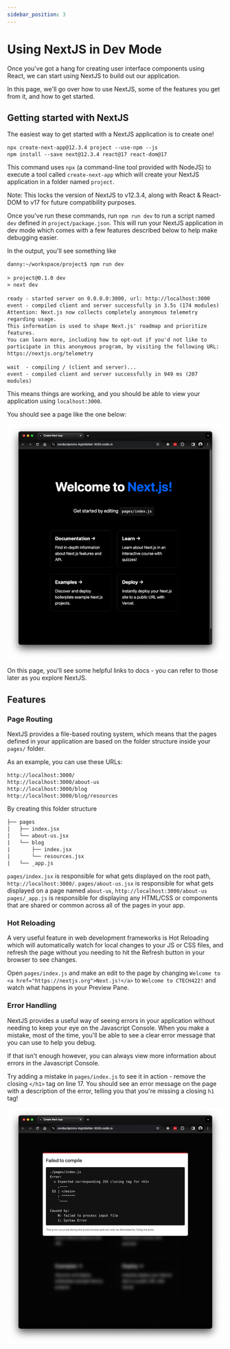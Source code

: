 ```yaml
---
sidebar_position: 3
---
```


# Using NextJS in Dev Mode

Once you've got a hang for creating user interface components using React, we can start using NextJS to build out our application.

In this page, we'll go over how to use NextJS, some of the features you get from it, and how to get started.

## Getting started with NextJS

The easiest way to get started with a NextJS application is to create one!

```
npx create-next-app@12.3.4 project --use-npm --js
npm install --save next@12.3.4 react@17 react-dom@17
```

This command uses `npx` (a command-line tool provided with NodeJS) to execute a tool called `create-next-app` which will create your NextJS application in a folder named `project`.

Note: This locks the version of NextJS to v12.3.4, along with React & React-DOM to v17 for future compatibility purposes.

Once you've run these commands, run `npm run dev` to run a script named `dev` defined in `project/package.json`. This will run your NextJS application in dev mode which comes with a few features described below to help make debugging easier.

In the output, you'll see something like

```
danny:~/workspace/project$ npm run dev

> project@0.1.0 dev
> next dev

ready - started server on 0.0.0.0:3000, url: http://localhost:3000
event - compiled client and server successfully in 3.5s (174 modules)
Attention: Next.js now collects completely anonymous telemetry regarding usage.
This information is used to shape Next.js' roadmap and prioritize features.
You can learn more, including how to opt-out if you'd not like to participate in this anonymous program, by visiting the following URL:
https://nextjs.org/telemetry

wait  - compiling / (client and server)...
event - compiled client and server successfully in 949 ms (207 modules)
```

This means things are working, and you should be able to view your application using `localhost:3000`.

You should see a page like the one below:

![NextJS Hello World](./c2-m2-next-hello-world.png)

On this page, you'll see some helpful links to docs - you can refer to those later as you explore NextJS.

## Features

### Page Routing

NextJS provides a file-based routing system, which means that the pages defined in your application are based on the folder structure inside your `pages/` folder.

As an example, you can use these URLs:
```
http://localhost:3000/
http://localhost:3000/about-us
http://localhost:3000/blog
http://localhost:3000/blog/resources
```

By creating this folder structure

```
├── pages
│   ├── index.jsx
│   └── about-us.jsx
|   └── blog
|       ├── index.jsx
|       └── resources.jsx
|   └── _app.js
```
`pages/index.jsx` is responsible for what gets displayed on the root path, `http://localhost:3000/`.
`pages/about-us.jsx` is responsible for what gets displayed on a page named `about-us`, `http://localhost:3000/about-us`
`pages/_app.js` is responsible for displaying any HTML/CSS or components that are shared or common across all of the pages in your app.

### Hot Reloading

A very useful feature in web development frameworks is Hot Reloading which will automatically watch for local changes to your JS or CSS files, and refresh the page without you needing to hit the Refresh button in your browser to see changes.

Open `pages/index.js` and make an edit to the page by changing `Welcome to <a href="https://nextjs.org">Next.js!</a>` to `Welcome to CTECH422!` and watch what happens in your Preview Pane.

### Error Handling

NextJS provides a useful way of seeing errors in your application without needing to keep your eye on the Javascript Console. When you make a mistake, most of the time, you'll be able to see a clear error message that you can use to help you debug.

If that isn't enough however, you can always view more information about errors in the Javascript Console.

Try adding a mistake in `pages/index.js` to see it in action - remove the closing `</h1>` tag on line 17. You should see an error message on the page with a description of the error, telling you that you're missing a closing `h1` tag!

![NextJS Error Message](./c2-m2-next-error.png)